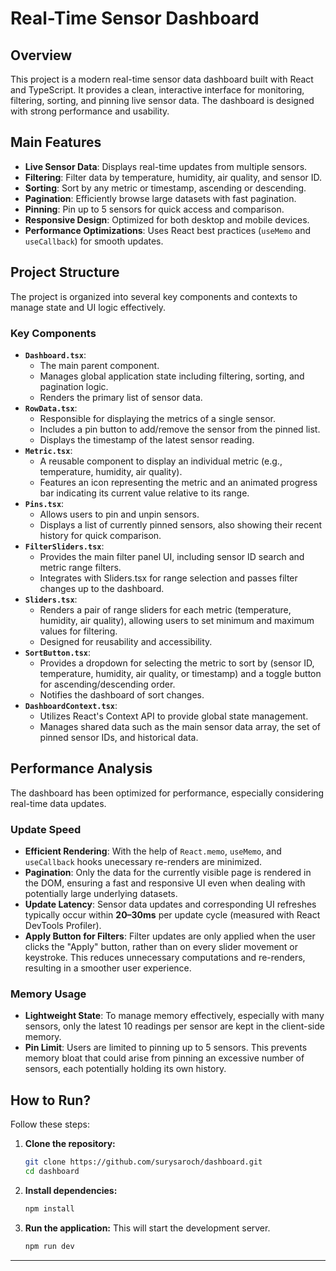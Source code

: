 # Real-Time Sensor Dashboard

## Overview

This project is a modern real-time sensor data dashboard built with React and TypeScript. It provides a clean, interactive interface for monitoring, filtering, sorting, and pinning live sensor data. The dashboard is designed with strong performance and usability.
## Main Features

*   **Live Sensor Data**: Displays real-time updates from multiple sensors.
*   **Filtering**: Filter data by temperature, humidity, air quality, and sensor ID.
*   **Sorting**: Sort by any metric or timestamp, ascending or descending.
*   **Pagination**: Efficiently browse large datasets with fast pagination.
*   **Pinning**: Pin up to 5 sensors for quick access and comparison.
*   **Responsive Design**: Optimized for both desktop and mobile devices.
*   **Performance Optimizations**: Uses React best practices (`useMemo` and `useCallback`) for smooth updates.

## Project Structure

The project is organized into several key components and contexts to manage state and UI logic effectively.

### Key Components

*   **`Dashboard.tsx`**:
    *   The main parent component.
    *   Manages global application state including filtering, sorting, and pagination logic.
    *   Renders the primary list of sensor data.
*   **`RowData.tsx`**:
    *   Responsible for displaying the metrics of a single sensor.
    *   Includes a pin button to add/remove the sensor from the pinned list.
    *   Displays the timestamp of the latest sensor reading.
*   **`Metric.tsx`**:
    *   A reusable component to display an individual metric (e.g., temperature, humidity, air quality).
    *   Features an icon representing the metric and an animated progress bar indicating its current value relative to its range.
*   **`Pins.tsx`**:
    *   Allows users to pin and unpin sensors.
    *   Displays a list of currently pinned sensors, also showing their recent history for quick comparison.
*   **`FilterSliders.tsx`**:
    * Provides the main filter panel UI, including sensor ID search and metric range filters.
    * Integrates with Sliders.tsx for range selection and passes filter changes up to the dashboard.
*   **`Sliders.tsx`**:
    * Renders a pair of range sliders for each metric (temperature, humidity, air quality), allowing users to set minimum and maximum values for filtering.
    * Designed for reusability and accessibility.
*   **`SortButton.tsx`**:
    * Provides a dropdown for selecting the metric to sort by (sensor ID, temperature, humidity, air quality, or timestamp) and a toggle button for ascending/descending order.
    * Notifies the dashboard of sort changes.
*   **`DashboardContext.tsx`**:
    *   Utilizes React's Context API to provide global state management.
    *   Manages shared data such as the main sensor data array, the set of pinned sensor IDs, and historical data.

## Performance Analysis

The dashboard has been optimized for performance, especially considering real-time data updates.

### Update Speed

*   **Efficient Rendering**: With the help of `React.memo`, `useMemo`, and `useCallback` hooks unecessary re-renders are minimized.
*   **Pagination**: Only the data for the currently visible page is rendered in the DOM, ensuring a fast and responsive UI even when dealing with potentially large underlying datasets.
*   **Update Latency**: Sensor data updates and corresponding UI refreshes typically occur within **20–30ms** per update cycle (measured with React DevTools Profiler).
*   **Apply Button for Filters**: Filter updates are only applied when the user clicks the "Apply" button, rather than on every slider movement or keystroke. This reduces unnecessary computations and re-renders, resulting in a smoother user experience.


### Memory Usage

*   **Lightweight State**: To manage memory effectively, especially with many sensors, only the latest 10 readings per sensor are kept in the client-side memory.
*   **Pin Limit**: Users are limited to pinning up to 5 sensors. This prevents memory bloat that could arise from pinning an excessive number of sensors, each potentially holding its own history.


## How to Run?

Follow these steps:

1.  **Clone the repository:**
    ```bash
    git clone https://github.com/surysaroch/dashboard.git
    cd dashboard
    ```

2.  **Install dependencies:**
    ```bash
    npm install
    ```

3.  **Run the application:**
    This will start the development server.
    ```bash
    npm run dev
    ```

---
